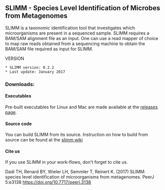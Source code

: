 ## SLIMM - **S**pecies **L**evel **I**dentification of **M**icrobes from **M**etagenomes

SLIMM is a taxonomic identification tool that investigates which microorganisms are present in a sequenced sample. SLIMM requires a BAM/SAM alignment file as an input. One can use a read mapper of choice to map raw reads obtained from a sequencing machine to obtain the BAM/SAM file required as input for SLIMM.

VERSION

    * SLIMM version: 0.2.2
    * Last update: January 2017
    

### Downloads:

#### Executables
Pre-built executables for Linux and Mac are made available at the [releases page]( https://github.com/seqan/slimm/releases/latest).

#### Source code
You can build SLIMM from its source. Instruction on how to build from source can be found at the [slimm wiki]( https://github.com/seqan/slimm/wiki) 

#### Cite us

If you use SLIMM in your work-flows, don't forget to cite us.

Dadi TH, Renard BY, Wieler LH, Semmler T, Reinert K. (2017) SLIMM: species level identification of microorganisms from metagenomes. PeerJ 5:e3138 https://doi.org/10.7717/peerj.3138
